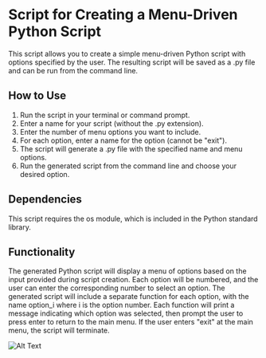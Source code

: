 # Script for Creating a Menu-Driven Python Script
This script allows you to create a simple menu-driven Python script with options specified by the user. The resulting script will be saved as a .py file and can be run from the command line.

## How to Use
1. Run the script in your terminal or command prompt.
2. Enter a name for your script (without the .py extension).
3. Enter the number of menu options you want to include.
4. For each option, enter a name for the option (cannot be "exit").
5. The script will generate a .py file with the specified name and menu options.
6. Run the generated script from the command line and choose your desired option.


## Dependencies
This script requires the os module, which is included in the Python standard library.

## Functionality
The generated Python script will display a menu of options based on the input provided during script creation. Each option will be numbered, and the user can enter the corresponding number to select an option. The generated script will include a separate function for each option, with the name option_i where i is the option number. Each function will print a message indicating which option was selected, then prompt the user to press enter to return to the main menu. If the user enters "exit" at the main menu, the script will terminate.

![Alt Text](https://i.imgur.com/qe2IoEb.gif)
